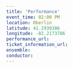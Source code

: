 ```yaml
---
title: 'Performance'
event_time: 02:00 PM
location: Oberlin
latitude: 41.2939386
longitude: -82.2173786
performance_url:
ticket_information_url:
ensemble:
conductor:
---
```

